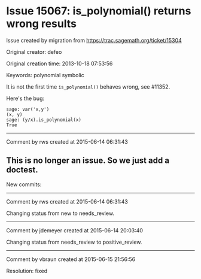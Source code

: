 # Issue 15067: is_polynomial() returns wrong results

Issue created by migration from https://trac.sagemath.org/ticket/15304

Original creator: defeo

Original creation time: 2013-10-18 07:53:56

Keywords: polynomial symbolic

It is not the first time `is_polynomial()` behaves wrong, see #11352.

Here's the bug:


```
sage: var('x,y')
(x, y)
sage: (y/x).is_polynomial(x)
True
```



---

Comment by rws created at 2015-06-14 06:31:43

This is no longer an issue. So we just add a doctest.
----
New commits:


---

Comment by rws created at 2015-06-14 06:31:43

Changing status from new to needs_review.


---

Comment by jdemeyer created at 2015-06-14 20:03:40

Changing status from needs_review to positive_review.


---

Comment by vbraun created at 2015-06-15 21:56:56

Resolution: fixed
